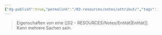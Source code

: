 ```yaml
---
{"dg-publish":true,"permalink":"/02-resources/notes/attribut/","tags":["datenbank","#bedeutung"],"noteIcon":"","updated":"2024-06-08T00:33:33.406+02:00"}
---
```


> Eigenschaften von eine [[02 - RESOURCES/Notes/Entität\|Entität]].
> Kann mehrere Sachen sein.
